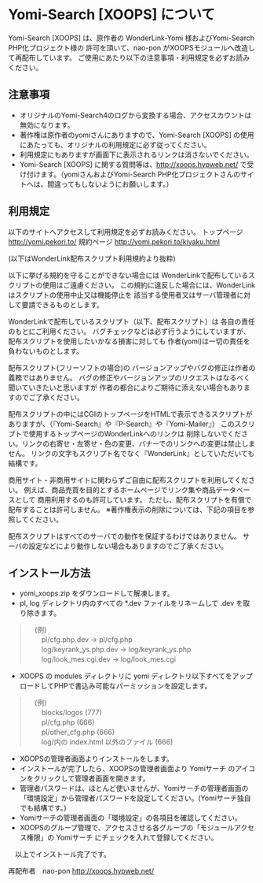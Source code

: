 # Yomi-Search [XOOPS] について

Yomi-Search [XOOPS] は、原作者の WonderLink-Yomi 様およびYomi-Search PHP化プロジェクト様の
許可を頂いて、nao-pon がXOOPSモジュールへ改造して再配布しています。
ご使用にあたり以下の注意事項・利用規定を必ずお読みください。


## 注意事項

* オリジナルのYomi-Search4のログから変換する場合、アクセスカウントは無効になります。
* 著作権は原作者のyomiさんにありますので、Yomi-Search [XOOPS] の使用にあたっても、オリジナルの利用規定に必ず従ってください。
* 利用規定にもありますが画面下に表示されるリンクは消さないでください。
* Yomi-Search [XOOPS] に関する質問等は、http://xoops.hypweb.net/ で受け付けます。（yomiさんおよびYomi-Search PHP化プロジェクトさんのサイトへは、間違ってもしないようにお願いします。）


## 利用規定

以下のサイトへアクセスして利用規定を必ずお読みください。
トップページ http://yomi.pekori.to/
規約ページ http://yomi.pekori.to/kiyaku.html

(以下はWonderLink配布スクリプト利用規約より抜粋)

以下に挙げる規約を守ることができない場合には
WonderLinkで配布しているスクリプトの使用はご遠慮ください。
この規約に違反した場合には、WonderLinkはスクリプトの使用中止又は機能停止を
該当する使用者又はサーバ管理者に対して要請できるものとします。

WonderLinkで配布しているスクリプト（以下、配布スクリプト）は
各自の責任のもとにご利用ください。
バグチェックなどは必ず行うようにしていますが、
配布スクリプトを使用したいかなる損害に対しても
作者(yomi)は一切の責任を負わないものとします。

配布スクリプト(フリーソフトの場合)の
バージョンアップやバグの修正は作者の義務ではありません。
バグの修正やバージョンアップのリクエストはなるべく聞いていきたいと思いますが
作者の都合によりご期待に添えない場合もありますのでご了承ください。

配布スクリプトの中にはCGIのトップページをHTMLで表示できるスクリプトが
ありますが、（『Yomi-Search』や『P-Search』や『Yomi-Mailer』）
このスクリプトで使用するトップページのWonderLinkへのリンクは
削除しないでください。リンクの右寄せ・左寄せ・色の変更、バナーでのリンクへの変更は禁止しません。
リンクの文字もスクリプト名でなく『WonderLink』としていただいても結構です。

商用サイト・非商用サイトに関わらずご自由に配布スクリプトを利用してください。
例えば、商品売買を目的とするホームページでリンク集や商品データベースとして
商用利用するのも許可しています。
ただし、配布スクリプトを有償で配布することは許可しません。
※著作権表示の削除については、下記の項目を参照してください。

配布スクリプトはすべてのサーバでの動作を保証するわけではありません。
サーバの設定などにより動作しない場合もありますのでご了承ください。

## インストール方法

* yomi_xoops.zip をダウンロードして解凍します。
* pl, log ディレクトリ内のすべての *.dev ファイルをリネームして .dev を取り除きます。
> 　(例)  
> 　　pl/cfg.php.dev         -> pl/cfg.php  
> 　　log/keyrank_ys.php.dev -> log/keyrank_ys.php  
> 　　log/look_mes.cgi.dev   -> log/look_mes.cgi  
* XOOPS の modules ディレクトリに yomi ディレクトリ以下すべてをアップロードしてPHPで書込み可能なパーミッションを設定します。
> 　(例)  
> 　　blocks/logos (777)  
> 　　pl/cfg.php (666)  
> 　　pl/other_cfg.php (666)  
> 　　log/内の index.html 以外のファイル (666)  
* XOOPSの管理者画面よりインストールをします。
* インストールが完了したら、XOOPSの管理者画面より Yomiサーチ のアイコンをクリックして管理者画面を開きます。
* 管理者パスワードは、ほとんど使いませんが、Yomiサーチの管理者画面の「環境設定」から管理者パスワードを設定してください。(Yomiサーチ独自でも結構です。)
* Yomiサーチの管理者画面の「環境設定」の各項目を確認してください。
* XOOPSのグループ管理で、アクセスさせる各グループの「モジュールアクセス権限」の Yomiサーチ にチェックを入れて登録してください。

　以上でインストール完了です。

 再配布者　nao-pon http://xoops.hypweb.net/
